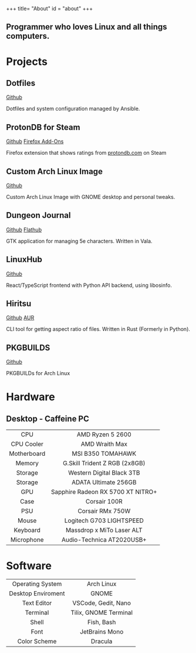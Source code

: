 +++
title= "About"
id = "about"
+++

## Programmer who loves Linux and all things computers.

# Projects

## Dotfiles

[Github](https://github.com/tryton-vanmeer/dotfiles)

Dotfiles and system configuration managed by Ansible.

## ProtonDB for Steam
[Github](https://github.com/tryton-vanmeer/ProtonDB-for-Steam) [Firefox Add-Ons](https://addons.mozilla.org/en-CA/firefox/addon/protondb-for-steam/)

Firefox extension that shows ratings from [protondb.com](https://www.protondb.com/) on Steam

## Custom Arch Linux Image
[Github](https://github.com/tryton-vanmeer/archlinux)

Custom Arch Linux Image with GNOME desktop and personal tweaks.

## Dungeon Journal

[Github](https://github.com/tryton-vanmeer/DungeonJournal)
[Flathub](https://flathub.org/apps/details/io.github.trytonvanmeer.DungeonJournal)

GTK application for managing 5e characters. Written in Vala.

## LinuxHub

[Github](https://github.com/tryton-vanmeer/LinuxHub)

React/TypeScript frontend with Python API backend, using libosinfo.

## Hiritsu

[Github](https://github.com/tryton-vanmeer/Hiritsu) [AUR](https://aur.archlinux.org/packages/hiritsu/)

CLI tool for getting aspect ratio of files. Written in Rust (Formerly in Python).

## PKGBUILDS

[Github](https://github.com/tryton-vanmeer/PKGBUILDS)

PKGBUILDs for Arch Linux

# Hardware

## Desktop - Caffeine PC

|             |                                   |
|:-----------:|:---------------------------------:|
| CPU         | AMD Ryzen 5 2600                  |
| CPU Cooler  | AMD Wraith Max                    |
| Motherboard | MSI B350 TOMAHAWK                 |
| Memory      | G.Skill Trident Z RGB (2x8GB)     |
| Storage     | Western Digital Black 3TB         |
| Storage     | ADATA Ultimate 256GB              |
| GPU         | Sapphire Radeon RX 5700 XT NITRO+ |
| Case        | Corsair 100R                      |
| PSU         | Corsair RMx 750W                  |
| Mouse       | Logitech G703 LIGHTSPEED          |
| Keyboard    | Massdrop x MiTo Laser ALT         |
| Microphone  | Audio-Technica AT2020USB+         |

# Software

|                  |                         |
|:----------------:|:-----------------------:|
| Operating System   | Arch Linux            |
| Desktop Enviroment | GNOME                 |
| Text Editor        | VSCode, Gedit, Nano   |
| Terminal           | Tilix, GNOME Terminal |
| Shell              | Fish, Bash            |
| Font               | JetBrains Mono        |
| Color Scheme       | Dracula               |